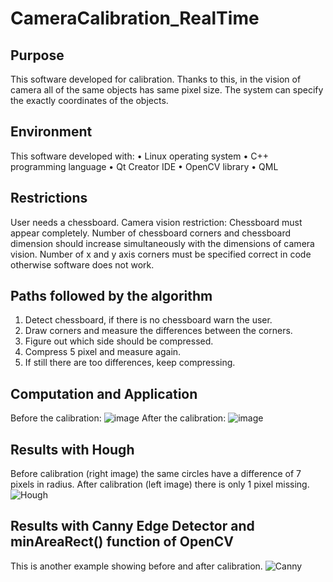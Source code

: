 # CameraCalibration_RealTime
## Purpose
This software developed for calibration. 
Thanks to this, in the vision of camera all of the same objects has same pixel size.
The system can specify the exactly coordinates of the objects.
## Environment
This software developed with:
•	Linux operating system 
•	C++ programming language
•	Qt Creator IDE
•	OpenCV library
•	QML 
## Restrictions
User needs a chessboard.
Camera vision restriction: Chessboard must appear completely.
Number of chessboard corners and chessboard dimension should increase simultaneously with the dimensions of camera vision.
Number of x and y axis corners must be specified correct in code otherwise software does not work.
## Paths followed by the algorithm
1. Detect chessboard, if there is no chessboard warn the user.
2. Draw corners and measure the differences between the corners.
3. Figure out which side should be compressed.
4. Compress 5 pixel and measure again.
5. If still there are too differences, keep compressing.

## Computation and Application
Before the calibration:
![image](https://user-images.githubusercontent.com/86148100/163863073-3a4a3f02-72f8-4b4e-bba6-a7be99ce44e3.png)
 After the calibration:
![image](https://user-images.githubusercontent.com/86148100/163863128-7b941374-7725-4f4e-b973-f4661f239b85.png)

## Results with Hough
Before calibration (right image) the same circles have a difference of 7 pixels in radius.
After calibration (left image) there is only 1 pixel missing.
![Hough](https://user-images.githubusercontent.com/86148100/163863667-049460d0-acc2-43e9-99ab-f4a15f685e7b.png)

## Results with Canny Edge Detector and minAreaRect() function of OpenCV
This is another example showing before and after calibration.
![Canny](https://user-images.githubusercontent.com/86148100/163863966-8e3dc4e8-7856-4951-ac4c-b250c543f49a.png)


